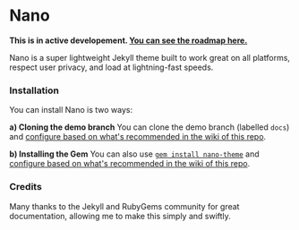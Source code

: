 # Nano

**This is in active developement. [You can see the roadmap here.](https://trello.com/b/6uBEAJwj)**

Nano is a super lightweight Jekyll theme built to work great on all platforms, respect user privacy, and load at lightning-fast speeds.

### Installation

You can install Nano is two ways:

**a) Cloning the demo branch**
You can clone the demo branch (labelled `docs`) and [configure based on what's recommended in the wiki of this repo](https://github.com/doamatto/nano/wiki/Configuration).

**b) Installing the Gem**
You can also use [`gem install nano-theme`](https://rubygems.org/gems/nano-theme) and [configure based on what's recommended in the wiki of this repo](https://github.com/doamatto/nano/wiki/Configuration).

### Credits

Many thanks to the Jekyll and RubyGems community for great documentation, allowing me to make this simply and swiftly.
